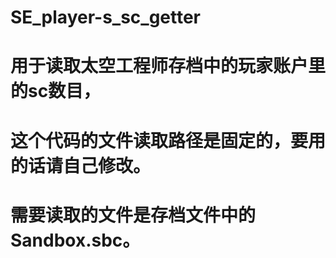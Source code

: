 # SE_player-s_sc_getter
# 用于读取太空工程师存档中的玩家账户里的sc数目，
# 这个代码的文件读取路径是固定的，要用的话请自己修改。
# 需要读取的文件是存档文件中的Sandbox.sbc。
